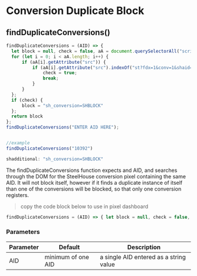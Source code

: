 # Conversion Duplicate Block

## findDuplicateConversions()


```javascript
findDuplicateConversions = (AID) => {
  let block = null, check = false, aA = document.querySelectorAll("script");
  for (let i = 0; i < aA.length; i++) {
      if (aA[i].getAttribute("src")) {
          if (aA[i].getAttribute("src").indexOf("st?fdx=1&conv=1&shaid=" + AID) > -1) {
              check = true;
              break;
          }
      }
  };
  if (check) {
      block = "sh_conversion=SHBLOCK"
  };
  return block
};
findDuplicateConversions("ENTER AID HERE");


//example
findDuplicateConversions("10392")

shadditional: "sh_conversion=SHBLOCK"

```

The findDuplicateConversions function expects and AID, and searches through the DOM for the SteelHouse conversion pixel containing the same AID. It will not block itself, however if it finds a duplicate instance of itself than one of the conversions will be blocked, so that only one conversion registers.

> copy the code block below to use in pixel dashboard

```javascript
findDuplicateConversions = (AID) => { let block = null, check = false, aA = document.querySelectorAll("script"); for (let i = 0; i < aA.length; i++) { if (aA[i].getAttribute("src")) { if (aA[i].getAttribute("src").indexOf("st?fdx=1&conv=1&shaid=" + AID) > -1) { check = true; break; } } }; if (check) { block = "sh_conversion=SHBLOCK" }; return block }; findDuplicateConversions("ENTER AID HERE");
```

### Parameters

Parameter | Default | Description
--------- | ------- | -----------
AID | minimum of one AID | a single AID entered as a string value
